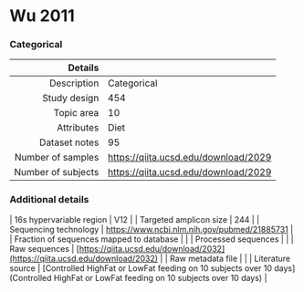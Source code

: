 # Wu 2011

### Categorical


| Details        |             |
| -------------: |-------------|
| Description      | Categorical |
| Study design | 454 |
| Topic area | 10|
| Attributes | Diet|
| Dataset notes | 95|
| Number of samples | https://qiita.ucsd.edu/download/2029|
| Number of subjects | https://qiita.ucsd.edu/download/2029|

### Additional details

| 16s hypervariable region | V12 |
| Targeted amplicon size | 244 |
| Sequencing technology | https://www.ncbi.nlm.nih.gov/pubmed/21885731 |
| Fraction of sequences mapped to database |  |
| Processed sequences | []() |
| Raw sequences | [https://qiita.ucsd.edu/download/2032](https://qiita.ucsd.edu/download/2032) |
| Raw metadata file | []() |
| Literature source | [Controlled HighFat or LowFat feeding on 10 subjects over 10 days](Controlled HighFat or LowFat feeding on 10 subjects over 10 days) |